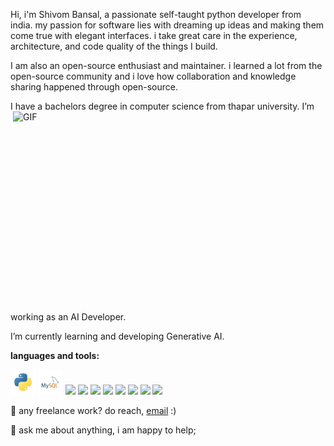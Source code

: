 Hi, i'm Shivom Bansal, a passionate self-taught python developer from india. my passion for software lies with dreaming up ideas and making them come true with elegant interfaces. i take great care in the experience, architecture, and code quality of the things I build.

I am also an open-source enthusiast and maintainer. i learned a lot from the open-source community and i love how collaboration and knowledge sharing happened through open-source.

I have a bachelors degree in computer science from thapar university.
  <img align="right" alt="GIF" src="https://github.com/abhisheknaiidu/abhisheknaiidu/blob/master/code.gif?raw=true" width="500" height="320" />
I’m working as an AI Developer.

I’m currently learning and developing Generative AI.

**languages and tools:**  

<code><img height="40" src="https://raw.githubusercontent.com/github/explore/80688e429a7d4ef2fca1e82350fe8e3517d3494d/topics/python/python.png"></code>
<code><img height="40" src="https://raw.githubusercontent.com/github/explore/80688e429a7d4ef2fca1e82350fe8e3517d3494d/topics/mysql/mysql.png"></code>
<code><img height="40" src="https://w7.pngwing.com/pngs/159/366/png-transparent-django-python-computer-icons-logo-python-text-label-rectangle-thumbnail.png"></code>
<code><img height="40" src="https://upload.wikimedia.org/wikipedia/commons/thumb/3/31/NumPy_logo_2020.svg/1200px-NumPy_logo_2020.svg.png"></code>
<code><img height="40" src="https://download.logo.wine/logo/Adobe_XD/Adobe_XD-Logo.wine.png"></code>
<code><img height="40" src="https://upload.wikimedia.org/wikipedia/commons/a/ab/TensorFlow_logo.svg"></code>
<code><img height="40" src="https://w7.pngwing.com/pngs/571/118/png-transparent-keras-logo-thumbnail.png"></code>
<code><img height="40" src="https://allvectorlogo.com/img/2017/07/openai-logo.png"></code>
<code><img height="40" src="https://miro.medium.com/v2/resize:fit:691/1*VSQ0XEywxSgZBwW05GsZtw.png"></code>
<code><img height="40" src="https://w7.pngwing.com/pngs/807/1006/png-transparent-power-bi-business-intelligence-power-pivot-microsoft-dynamics-microsoft-text-logo-information-technology-thumbnail.png"></code>


💼 any freelance work? do reach, [email](mailto:shivombansal21@outlook.com) :)

💬 ask me about anything, i am happy to help;

<!---
shivombansal/shivombansal is a ✨ special ✨ repository because its `README.md` (this file) appears on your GitHub profile.
You can click the Preview link to take a look at your changes.
--->
